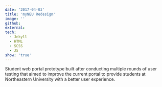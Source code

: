 ```yaml
---
date: '2017-04-03'
title: 'myNEU Redesign'
image: ''
github: 
external: 
tech:
  - Jekyll
  - HTML
  - SCSS
  - JS
show: 'true'
---
```


Student web portal prototype built after conducting multiple rounds of user testing that aimed to improve the current portal to provide students at Northeastern University with a better user experience.
